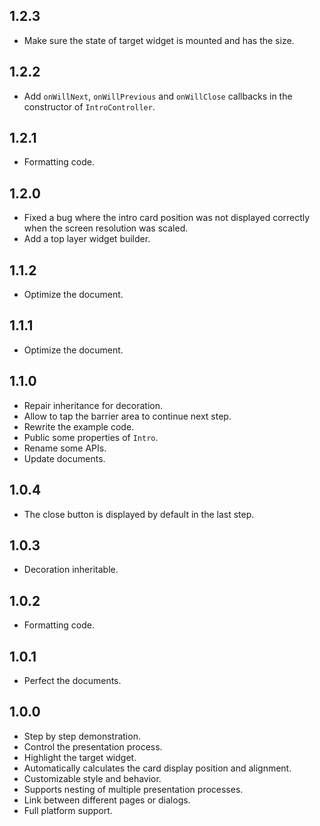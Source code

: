 ## 1.2.3

* Make sure the state of target widget is mounted and has the size. 

## 1.2.2

* Add `onWillNext`, `onWillPrevious` and `onWillClose` callbacks in the constructor of `IntroController`.

## 1.2.1

* Formatting code.

## 1.2.0

* Fixed a bug where the intro card position was not displayed correctly when the screen resolution was scaled.
* Add a top layer widget builder.

## 1.1.2

* Optimize the document.

## 1.1.1

* Optimize the document.

## 1.1.0

* Repair inheritance for decoration.
* Allow to tap the barrier area to continue next step.
* Rewrite the example code.
* Public some properties of `Intro`.
* Rename some APIs.
* Update documents.

## 1.0.4

* The close button is displayed by default in the last step.

## 1.0.3

* Decoration inheritable.

## 1.0.2

* Formatting code.

## 1.0.1

* Perfect the documents.

## 1.0.0

* Step by step demonstration.
* Control the presentation process.
* Highlight the target widget.
* Automatically calculates the card display position and alignment.
* Customizable style and behavior.
* Supports nesting of multiple presentation processes.
* Link between different pages or dialogs.
* Full platform support.
